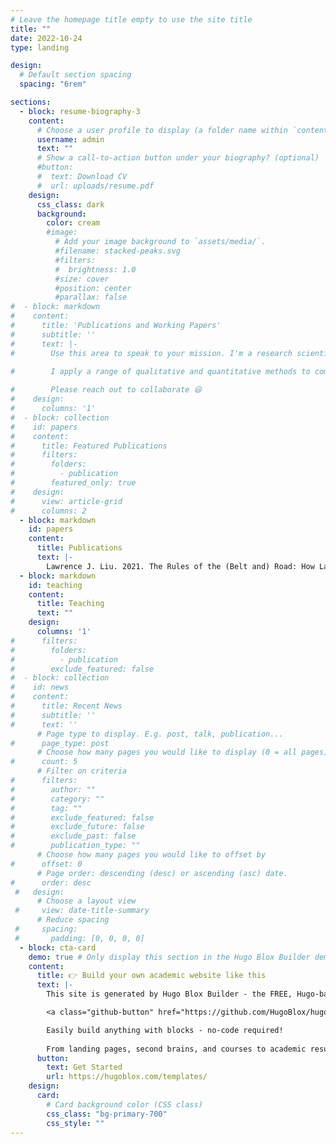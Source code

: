 ```yaml
---
# Leave the homepage title empty to use the site title
title: ""
date: 2022-10-24
type: landing

design:
  # Default section spacing
  spacing: "6rem"

sections:
  - block: resume-biography-3
    content:
      # Choose a user profile to display (a folder name within `content/authors/`)
      username: admin
      text: ""
      # Show a call-to-action button under your biography? (optional)
      #button:
      #  text: Download CV
      #  url: uploads/resume.pdf
    design:
      css_class: dark
      background:
        color: cream
        #image:
          # Add your image background to `assets/media/`.
          #filename: stacked-peaks.svg
          #filters:
          #  brightness: 1.0
          #size: cover
          #position: center
          #parallax: false
#  - block: markdown
#    content:
#      title: 'Publications and Working Papers'
#      subtitle: ''
#      text: |-
#        Use this area to speak to your mission. I'm a research scientist in the Moonshot team at DeepMind. I blog about machine learning, deep learning, and moonshots.

#        I apply a range of qualitative and quantitative methods to comprehensively investigate the role of science and technology in the economy.
        
#        Please reach out to collaborate 😃
#    design:
#      columns: '1'
#  - block: collection
#    id: papers
#    content:
#      title: Featured Publications
#      filters:
#        folders:
#          - publication
#        featured_only: true
#    design:
#      view: article-grid
#      columns: 2
  - block: markdown
    id: papers
    content:
      title: Publications
      text: |-
        Lawrence J. Liu. 2021. The Rules of the (Belt and) Road: How Lawyers Participate in China's Outbound Investment and Infrastructure Initiatives. _Yale Journal of International Law Online_ 46: 168-96." >}}[Link](https://papers.ssrn.com/sol3/papers.cfm?abstract_id=3897109)
  - block: markdown
    id: teaching
    content:
      title: Teaching
      text: ""
    design: 
      columns: '1'
#      filters:
#        folders:
#          - publication
#        exclude_featured: false
#  - block: collection
#    id: news
#    content:
#      title: Recent News
#      subtitle: ''
#      text: ''
      # Page type to display. E.g. post, talk, publication...
#      page_type: post
      # Choose how many pages you would like to display (0 = all pages)
#      count: 5
      # Filter on criteria
#      filters:
#        author: ""
#        category: ""
#        tag: ""
#        exclude_featured: false
#        exclude_future: false
#        exclude_past: false
#        publication_type: ""
      # Choose how many pages you would like to offset by
#      offset: 0
      # Page order: descending (desc) or ascending (asc) date.
#      order: desc
 #   design:
      # Choose a layout view
 #     view: date-title-summary
      # Reduce spacing
 #     spacing:
 #       padding: [0, 0, 0, 0]
  - block: cta-card
    demo: true # Only display this section in the Hugo Blox Builder demo site
    content:
      title: 👉 Build your own academic website like this
      text: |-
        This site is generated by Hugo Blox Builder - the FREE, Hugo-based open source website builder trusted by 250,000+ academics like you.

        <a class="github-button" href="https://github.com/HugoBlox/hugo-blox-builder" data-color-scheme="no-preference: light; light: light; dark: dark;" data-icon="octicon-star" data-size="large" data-show-count="true" aria-label="Star HugoBlox/hugo-blox-builder on GitHub">Star</a>

        Easily build anything with blocks - no-code required!
        
        From landing pages, second brains, and courses to academic resumés, conferences, and tech blogs.
      button:
        text: Get Started
        url: https://hugoblox.com/templates/
    design:
      card:
        # Card background color (CSS class)
        css_class: "bg-primary-700"
        css_style: ""
---
```

